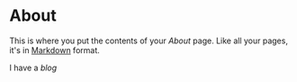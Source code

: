 # About

This is where you put the contents of your *About* page. Like all your pages, it's in [Markdown](https://guides.github.com/features/mastering-markdown/) format.

I have a *blog*
